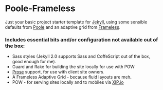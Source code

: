# Poole-Frameless

Just your basic project starter template for [Jekyll](http://jekyllrb.com), using some sensible defaults from [Poole](http://getpoole.com/) and an adaptive grid from [Frameless](http://framelessgrid.com/).

### Includes essential bits and/or configuration not available out of the box:

* Sass styles (Jekyll 2.0 supports Sass and CoffeScript out of the box, good enough for me).
* Guard and Rake for building the site locally for use with POW
* [Prose](http://prose.io) support, for use with client site owners.
* A Frameless Adaptive Grid - because fluid layouts are meh.
* POW - for serving sites locally and to mobiles via [XIP.io](http://xip.io/)